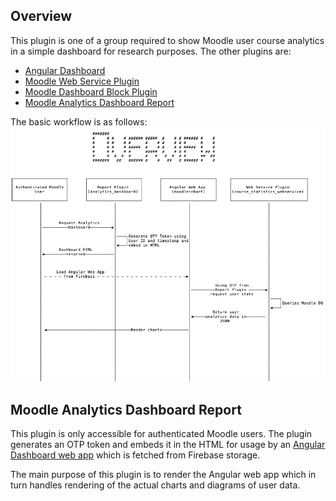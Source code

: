 ## Overview
This plugin is one of a group required to show Moodle user course analytics in a simple dashboard for research purposes.
The other plugins are:
* [Angular Dashboard](https://github.com/jojjovelander/moodle-charts)
* [Moodle Web Service Plugin](https://github.com/jojjovelander/course_statistics_webservice)
* [Moodle Dashboard Block Plugin](https://github.com/jojjovelander/course_analytics/)
* [Moodle Analytics Dashboard Report](https://github.com/jojjovelander/analytics_dashboard)

The basic workflow is as follows:
![Overview Image](https://raw.githubusercontent.com/jojjovelander/course_statistics_webservice/develop/overview.png)

## Moodle Analytics Dashboard Report
This plugin is only accessible for authenticated Moodle users.  The plugin generates an OTP token and embeds it in the HTML for usage by an [Angular Dashboard web app](https://github.com/jojjovelander/moodle-charts) which is fetched from Firebase storage.

The main purpose of this plugin is to render the Angular web app which in turn handles rendering of the actual charts and diagrams of user data. 
